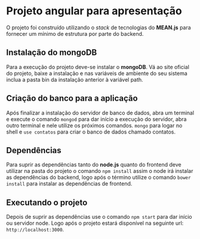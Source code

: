 # Projeto angular para apresentação #

O projeto foi construído utilizando o *stack* de tecnologias do **MEAN.js** para fornecer um mínimo de estrutura por parte do backend.

## Instalação do mongoDB ##
Para a execução do projeto deve-se instalar o **mongoDB**. Vá ao site oficial do projeto, baixe a instalação e nas variáveis de ambiente do seu sistema inclua a pasta bin da instalação anterior à variável path.

## Criação do banco para a aplicação ##
Após finalizar a instalação do servidor de banco de dados, abra um terminal e execute o comando `mongod` para dar início a execução do servidor, abra outro terminal e nele utilize os próximos comandos.
 	`mongo` para logar no shell e `use contatos` para criar o banco de dados chamado contatos.

## Dependências ##
Para suprir as dependências tanto do **node.js** quanto do frontend deve utilizar na pasta do projeto o comando `npm install` assim o node irá instalar as dependências do backend, logo após o término utilize o comando `bower install` para instalar as dependências de frontend.

## Executando o projeto ##
Depois de suprir as dependências use o comando `npm start` para dar início ou servidor node. Logo após o projeto estará disponível na seguinte url: `http://localhost:3000`.